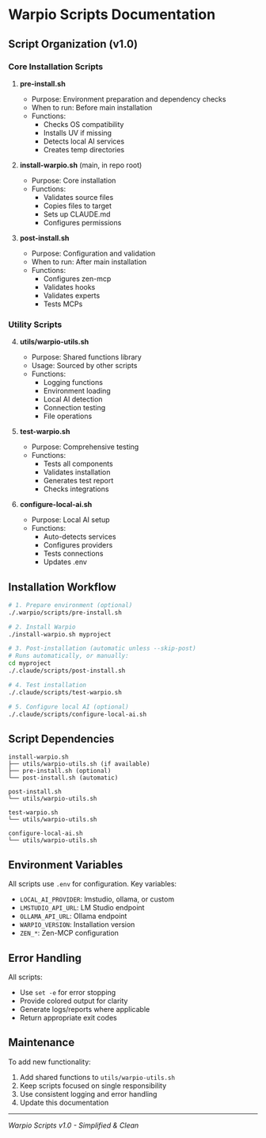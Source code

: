 # Warpio Scripts Documentation

## Script Organization (v1.0)

### Core Installation Scripts

1. **pre-install.sh**
   - Purpose: Environment preparation and dependency checks
   - When to run: Before main installation
   - Functions:
     - Checks OS compatibility
     - Installs UV if missing
     - Detects local AI services
     - Creates temp directories

2. **install-warpio.sh** (main, in repo root)
   - Purpose: Core installation
   - Functions:
     - Validates source files
     - Copies files to target
     - Sets up CLAUDE.md
     - Configures permissions

3. **post-install.sh**
   - Purpose: Configuration and validation
   - When to run: After main installation
   - Functions:
     - Configures zen-mcp
     - Validates hooks
     - Validates experts
     - Tests MCPs

### Utility Scripts

4. **utils/warpio-utils.sh**
   - Purpose: Shared functions library
   - Usage: Sourced by other scripts
   - Functions:
     - Logging functions
     - Environment loading
     - Local AI detection
     - Connection testing
     - File operations

5. **test-warpio.sh**
   - Purpose: Comprehensive testing
   - Functions:
     - Tests all components
     - Validates installation
     - Generates test report
     - Checks integrations

6. **configure-local-ai.sh**
   - Purpose: Local AI setup
   - Functions:
     - Auto-detects services
     - Configures providers
     - Tests connections
     - Updates .env

## Installation Workflow

```bash
# 1. Prepare environment (optional)
./.warpio/scripts/pre-install.sh

# 2. Install Warpio
./install-warpio.sh myproject

# 3. Post-installation (automatic unless --skip-post)
# Runs automatically, or manually:
cd myproject
./.claude/scripts/post-install.sh

# 4. Test installation
./.claude/scripts/test-warpio.sh

# 5. Configure local AI (optional)
./.claude/scripts/configure-local-ai.sh
```

## Script Dependencies

```
install-warpio.sh
├── utils/warpio-utils.sh (if available)
├── pre-install.sh (optional)
└── post-install.sh (automatic)

post-install.sh
└── utils/warpio-utils.sh

test-warpio.sh
└── utils/warpio-utils.sh

configure-local-ai.sh
└── utils/warpio-utils.sh
```

## Environment Variables

All scripts use `.env` for configuration. Key variables:

- `LOCAL_AI_PROVIDER`: lmstudio, ollama, or custom
- `LMSTUDIO_API_URL`: LM Studio endpoint
- `OLLAMA_API_URL`: Ollama endpoint
- `WARPIO_VERSION`: Installation version
- `ZEN_*`: Zen-MCP configuration

## Error Handling

All scripts:
- Use `set -e` for error stopping
- Provide colored output for clarity
- Generate logs/reports where applicable
- Return appropriate exit codes

## Maintenance

To add new functionality:
1. Add shared functions to `utils/warpio-utils.sh`
2. Keep scripts focused on single responsibility
3. Use consistent logging and error handling
4. Update this documentation

---
*Warpio Scripts v1.0 - Simplified & Clean*